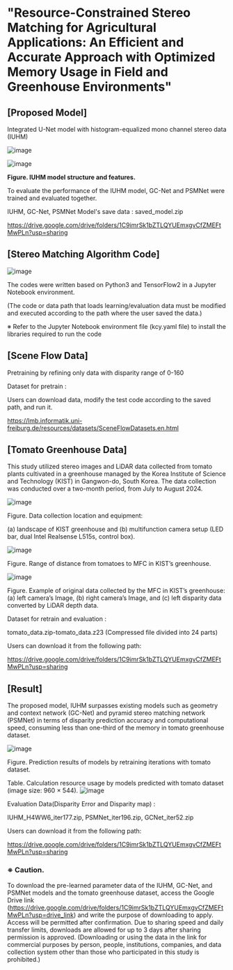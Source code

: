 # "Resource-Constrained Stereo Matching for Agricultural Applications: An Efficient and Accurate Approach with Optimized Memory Usage in Field and Greenhouse Environments"

## [Proposed Model]

Integrated U-Net model with histogram-equalized mono channel stereo data (IUHM)

![image](https://github.com/user-attachments/assets/48e6205c-30a3-4157-810f-1fdb47aec45d)

![image](https://github.com/user-attachments/assets/04ba8194-92a8-40b3-923f-f2d928e0c160)

**Figure. IUHM model structure and features.**

To evaluate the performance of the IUHM model, GC-Net and PSMNet were trained and evaluated together.


IUHM, GC-Net, PSMNet Model's save data : saved_model.zip

https://drive.google.com/drive/folders/1C9imrSk1bZTLQYUEmxgvCfZMEFtMwPLn?usp=sharing

   
   
## [Stereo Matching Algorithm Code]

![image](https://github.com/user-attachments/assets/2add8710-5c49-431f-b1f8-5fd96270e973)

The codes were written based on Python3 and TensorFlow2 in a Jupyter Notebook environment.

(The code or data path that loads learning/evaluation data must be modified and executed according to the path where the user saved the data.)

※ Refer to the Jupyter Notebook environment file (kcy.yaml file) to install the libraries required to run the code


   
   
## [Scene Flow Data]

Pretraining by refining only data with disparity range of 0-160

Dataset for pretrain :

Users can download data, modify the test code according to the saved path, and run it.

https://lmb.informatik.uni-freiburg.de/resources/datasets/SceneFlowDatasets.en.html




## [Tomato Greenhouse Data]

This study utilized stereo images and LiDAR data collected from tomato plants cultivated in a greenhouse managed by the Korea Institute of Science and Technology (KIST) in Gangwon-do, South Korea. The data collection was conducted over a two-month period, from July to August 2024.

![image](https://github.com/user-attachments/assets/a31c504a-04d5-4802-bd65-4308dbfd0f7f)

Figure. Data collection location and equipment:

(a) landscape of KIST greenhouse and (b) multifunction camera setup (LED bar, dual Intel Realsense L515s, control box).


![image](https://github.com/user-attachments/assets/d67b6212-3a7a-4fb1-af1a-97fe7428627f)

Figure. Range of distance from tomatoes to MFC in KIST’s greenhouse.

![image](https://github.com/user-attachments/assets/a5ca5580-56c7-49c7-9003-122c6ac4402f)

Figure. Example of original data collected by the MFC in KIST’s greenhouse: (a) left camera’s Image, (b) right camera’s Image, and (c) left disparity data converted by LiDAR depth data.

Dataset for retrain and evaluation :

tomato_data.zip-tomato_data.z23 (Compressed file divided into 24 parts)

Users can download it from the following path:

https://drive.google.com/drive/folders/1C9imrSk1bZTLQYUEmxgvCfZMEFtMwPLn?usp=sharing



## [Result]

The proposed model, IUHM surpasses existing models such as geometry and context network (GC-Net) and pyramid stereo matching network (PSMNet)
in terms of disparity prediction accuracy and computational speed,
consuming less than one-third of the memory in tomato greenhouse dataset.


![image](https://github.com/user-attachments/assets/42829cbc-ad43-45d8-81a6-cf1901588931)

Figure. Prediction results of models by retraining iterations with tomato dataset.



Table. Calculation resource usage by models predicted with tomato dataset (image size: 960 × 544).
![image](https://github.com/user-attachments/assets/e990a3ea-594a-4a8b-b8f9-07be78c07c07)

Evaluation Data(Disparity Error and Disparity map) :

IUHM_H4WW6_iter177.zip, PSMNet_iter196.zip, GCNet_iter52.zip

Users can download it from the following path:

https://drive.google.com/drive/folders/1C9imrSk1bZTLQYUEmxgvCfZMEFtMwPLn?usp=sharing


### ※ Caution.

To download the pre-learned parameter data of the IUHM, GC-Net, and PSMNet models and the tomato greenhouse dataset, access the Google Drive link (https://drive.google.com/drive/folders/1C9imrSk1bZTLQYUEmxgvCfZMEFtMwPLn?usp=drive_link) and write the purpose of downloading to apply. Access will be permitted after confirmation. Due to sharing speed and daily transfer limits, downloads are allowed for up to 3 days after sharing permission is approved.
(Downloading or using the data in the link for commercial purposes by person, people, institutions, companies, and data collection system other than those who participated in this study is prohibited.)
